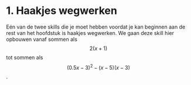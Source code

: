 # 1. Haakjes wegwerken

Eén van de twee skills die je moet hebben voordat je kan beginnen aan de rest van het hoofdstuk is haakjes wegwerken. We gaan deze skill hier opbouwen vanaf sommen als 
$$2(x+1)$$ 
tot sommen als 
$$(0.5x-3)^2-(x-5)(x-3)$$.
